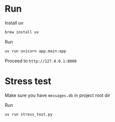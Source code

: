 # Run

Install uv

```bash
brew install uv
```

Run
```bash
uv run uvicorn app.main:app
```


Proceed to `http://127.0.0.1:8000`


# Stress test

Make sure you have `messages.db` in project root dir

Run
```bash
uv run stress_test.py
```
